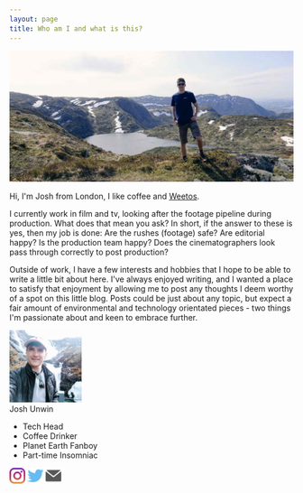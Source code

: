 ```yaml
---
layout: page
title: Who am I and what is this?
---
```


![About Me Banner](/assets/img/static/about-me-banner.jpg)

Hi, I'm Josh from London, I like coffee and [Weetos](https://www.weetabixfoodcompany.co.uk/our-brands/weetos).

I currently work in film and tv, looking after the footage pipeline during production. What does that mean you ask? In short, if the answer to these is yes, then my job is done: Are the rushes (footage) safe? Are editorial happy? Is the production team happy? Does the cinematographers look pass through correctly to post production?

Outside of work, I have a few interests and hobbies that I hope to be able to write a little bit about here. I've always enjoyed writing, and I wanted a place to satisfy that enjoyment by allowing me to post any thoughts I deem worthy of a spot on this little blog. Posts could be just about any topic, but expect a fair amount of environmental and technology orientated pieces - two things I'm passionate about and keen to embrace further.

<div class="page-content">
<div class="contact-card">
      <div class="profile-photo-container">
        <img id="profile-photo" src="/assets/img/static/profile-photo.jpg" width="128px" />
      </div>
      <div class="contact-info">
        <contact-header>Josh Unwin</contact-header>
          <ul class="contact-card-list">
            <li class="contact-body">Tech Head</li>
            <li class="contact-body">Coffee Drinker</li>
            <li class="contact-body">Planet Earth Fanboy</li>
            <li class="contact-body">Part-time Insomniac</li>
          </ul>
        <div class="social-icons-contact-card">
          <a href="https://www.instagram.com/joshunwin/" target="blank"><img id="social-icon" src="/assets/img/static/instagram.png" width="28px" /></a>
          <a href="https://www.twitter.com/joshunwin/" target="blank"><img id='social-icon' src="/assets/img/static/twitter.png" width="28px" /></a>
          <a href="mailto:joshunwin+blog@gmail.com" target="blank"><img id='social-icon' src="/assets/img/static/mail.png" width="28px" /></a>
        </div>
      </div>
</div>
</div>
